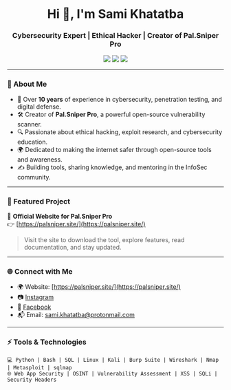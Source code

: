 <h1 align="center">Hi 👋, I'm Sami Khatatba</h1>
<h3 align="center">Cybersecurity Expert | Ethical Hacker | Creator of Pal.Sniper Pro</h3>

<p align="center">
  <img src="https://img.shields.io/badge/Experience-10%2B%20Years-brightgreen?style=flat-square"/>
  <img src="https://img.shields.io/badge/Specialty-Infosec%20%26%20PenTesting-blue?style=flat-square"/>
  <img src="https://img.shields.io/badge/Tools-Pal.Sniper%20Pro-orange?style=flat-square"/>
</p>

---

### 🧠 About Me

- 💼 Over **10 years** of experience in cybersecurity, penetration testing, and digital defense.
- 🛠️ Creator of **Pal.Sniper Pro**, a powerful open-source vulnerability scanner.
- 🔍 Passionate about ethical hacking, exploit research, and cybersecurity education.
- 🌍 Dedicated to making the internet safer through open-source tools and awareness.
- ✍️ Building tools, sharing knowledge, and mentoring in the InfoSec community.

---

### 🚀 Featured Project

🔗 **Official Website for Pal.Sniper Pro**  
👉 [https://palsniper.site/](https://palsniper.site/)

> Visit the site to download the tool, explore features, read documentation, and stay updated.

---

### 🌐 Connect with Me

- 🌍 Website: [https://palsniper.site/](https://palsniper.site/)
- 📷 [Instagram](https://www.instagram.com/sami_alshamaly/)
- 📘 [Facebook](https://www.facebook.com/Sami.Khatatba)
- 📬 Email: sami.khatatba@protonmail.com

---

### ⚡ Tools & Technologies

```text
💻 Python | Bash | SQL | Linux | Kali | Burp Suite | Wireshark | Nmap | Metasploit | sqlmap
🌐 Web App Security | OSINT | Vulnerability Assessment | XSS | SQLi | Security Headers
